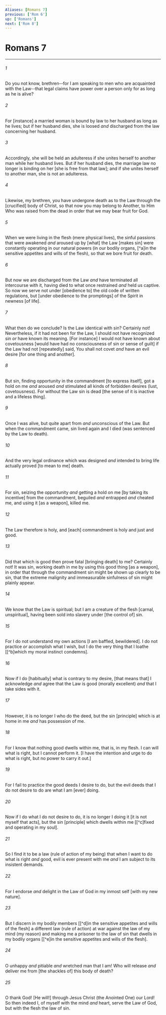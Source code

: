 ```yaml
---
Aliases: [Romans 7]
previous: ['Rom 6']
up: ['Romans']
next: ['Rom 8']
---
```

# Romans 7

***














###### 1 






Do you not know, brethren--for I am speaking to men who are acquainted with the Law--that legal claims have power over a person only for as long as he is alive? 













###### 2 






For [instance] a married woman is bound by law to her husband as long as he lives; but if her husband dies, she is loosed _and_ discharged from the law concerning her husband. 













###### 3 






Accordingly, she will be held an adulteress if she unites herself to another man while her husband lives. But if her husband dies, the marriage law no longer is binding on her [she is free from that law]; and if she unites herself to another man, she is not an adulteress. 













###### 4 






Likewise, my brethren, you have undergone death as to the Law through the [crucified] body of Christ, so that now you may belong to Another, to Him Who was raised from the dead in order that we may bear fruit for God. 













###### 5 






When we were living in the flesh (mere physical lives), the sinful passions that were awakened _and_ aroused up by [what] the Law [makes sin] were constantly operating in our natural powers (in our bodily organs, [^a]in the sensitive appetites and wills of the flesh), so that we bore fruit for death. 













###### 6 






But now we are discharged from the Law _and_ have terminated all intercourse with it, having died to what once restrained _and_ held us captive. So now we serve not under [obedience to] the old code of written regulations, but [under obedience to the promptings] of the Spirit in newness [of life]. 













###### 7 






What then do we conclude? Is the Law identical with sin? Certainly not! Nevertheless, if it had not been for the Law, I should not have recognized sin _or_ have known its meaning. [For instance] I would not have known about covetousness [would have had no consciousness of sin or sense of guilt] if the Law had not [repeatedly] said, You shall not covet _and_ have an evil desire [for one thing and another]. 













###### 8 






But sin, finding opportunity in the commandment [to express itself], got a hold on me _and_ aroused _and_ stimulated all kinds of forbidden desires (lust, covetousness). For without the Law sin is dead [the sense of it is inactive and a lifeless thing]. 













###### 9 






Once I was alive, but quite apart from _and_ unconscious of the Law. But when the commandment came, sin lived again and I died (was sentenced by the Law to death). 













###### 10 






And the very legal ordinance which was designed _and_ intended to bring life actually proved [to mean to me] death. 













###### 11 






For sin, seizing the opportunity _and_ getting a hold on me [by taking its incentive] from the commandment, beguiled _and_ entrapped _and_ cheated me, and using it [as a weapon], killed me. 













###### 12 






The Law therefore is holy, and [each] commandment is holy and just and good. 













###### 13 






Did that which is good then prove fatal [bringing death] to me? Certainly not! It was sin, working death in me by using this good thing [as a weapon], in order that through the commandment sin might be shown up clearly to be sin, that the extreme malignity and immeasurable sinfulness of sin might plainly appear. 













###### 14 






We know that the Law is spiritual; but I am a creature of the flesh [carnal, unspiritual], having been sold into slavery under [the control of] sin. 













###### 15 






For I do not understand my own actions [I am baffled, bewildered]. I do not practice _or_ accomplish what I wish, but I do the very thing that I loathe [[^b]which my moral instinct condemns]. 













###### 16 






Now if I do [habitually] what is contrary to my desire, [that means that] I acknowledge _and_ agree that the Law is good (morally excellent) _and_ that I take sides with it. 













###### 17 






However, it is no longer I who do the deed, but the sin [principle] which is at home in me _and_ has possession of me. 













###### 18 






For I know that nothing good dwells within me, that is, in my flesh. I can will what is right, but I cannot perform it. [I have the intention and urge to do what is right, but no power to carry it out.] 













###### 19 






For I fail to practice the good deeds I desire to do, but the evil deeds that I do not desire to do are what I am [ever] doing. 













###### 20 






Now if I do what I do not desire to do, it is no longer I doing it [it is not myself that acts], but the sin [principle] which dwells within me [[^c]fixed and operating in my soul]. 













###### 21 






So I find it to be a law (rule of action of my being) that when I want to do what is right _and_ good, evil is ever present with me _and_ I am subject to its insistent demands. 













###### 22 






For I endorse _and_ delight in the Law of God in my inmost self [with my new nature]. 













###### 23 






But I discern in my bodily members [[^d]in the sensitive appetites and wills of the flesh] a different law (rule of action) at war against the law of my mind (my reason) and making me a prisoner to the law of sin that dwells in my bodily organs [[^e]in the sensitive appetites and wills of the flesh]. 













###### 24 






O unhappy _and_ pitiable _and_ wretched man that I am! Who will release _and_ deliver me from [the shackles of] this body of death? 













###### 25 






O thank God! [He will!] through Jesus Christ (the Anointed One) our Lord! So then indeed I, of myself with the mind _and_ heart, serve the Law of God, but with the flesh the law of sin.
